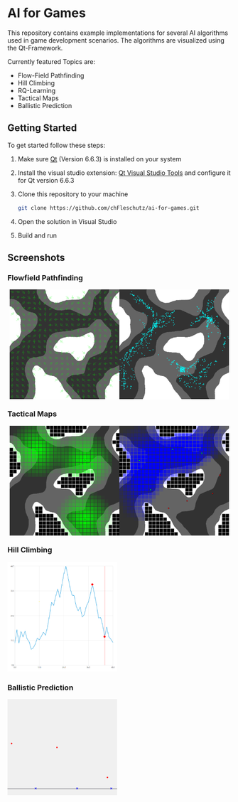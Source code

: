 # AI for Games  

This repository contains example implementations for several AI algorithms used in game development scenarios.
The algorithms are visualized using the Qt-Framework.

Currently featured Topics are:

- Flow-Field Pathfinding
- Hill Climbing
- RQ-Learning
- Tactical Maps
- Ballistic Prediction

## Getting Started

To get started follow these steps:

1. Make sure [Qt](https://www.qt.io/download-dev) (Version 6.6.3) is installed on your system

2. Install the visual studio extension: [Qt Visual Studio Tools](https://marketplace.visualstudio.com/items?itemName=TheQtCompany.QtVisualStudioTools2022) and configure it for Qt version 6.6.3

3. Clone this repository to your machine
   ```bash
   git clone https://github.com/chFleschutz/ai-for-games.git
   ```

4. Open the solution in Visual Studio

5. Build and run


## Screenshots

### Flowfield Pathfinding

<div style="display: flex; justify-content: center;">
   <img src="screenshots/flowfield-directions.png" alt="Flowfield Directions" style="width: 49%;"/>
   <img src="screenshots/flowfield-agents.png" alt="Flowfield Agents" style="width: 49%"/>
</div>

### Tactical Maps

<div style="display: flex; justify-content: center;">
   <img src="screenshots/tactical-map.png" alt="Tactical Map" style="width: 49%;"/>
   <img src="screenshots/tactical-map-security.png" alt="Tactical Map Security" style="width: 49%"/>
</div>

### Hill Climbing

<img src="screenshots/hillclimbing.png" alt="BHill Climbing" style="width: 49%;"/>

### Ballistic Prediction

<img src="screenshots/ballistic-prediction.png" alt="Ballistic Prediction" style="width: 49%;"/>
